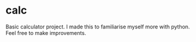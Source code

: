 # calc
Basic calculator project.
I made this to familiarise myself more with python.
Feel free to make improvements.
